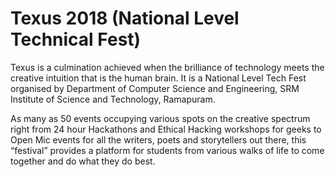 # Texus 2018 (National Level Technical Fest)

Texus is a culmination achieved when the brilliance of technology meets the creative intuition that is the human brain.
It is a National Level Tech Fest organised by Department of Computer Science and Engineering, SRM Institute of Science and Technology, Ramapuram.

As many as 50 events occupying various spots on the creative spectrum right from 24 hour Hackathons and Ethical Hacking workshops for geeks to Open Mic events for all the writers, poets and storytellers out there, this “festival” provides a platform for students from various walks of life to come together and do what they do best.
